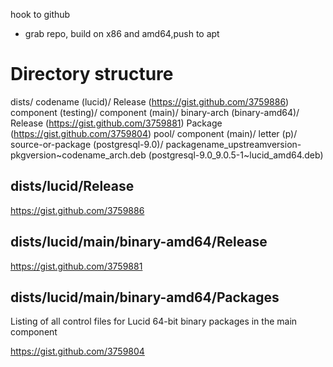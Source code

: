 hook to github
- grab repo, build on x86 and amd64,push to apt

# Directory structure

dists/
  codename (lucid)/
    Release (https://gist.github.com/3759886)
    component (testing)/
    component (main)/
      binary-arch (binary-amd64)/
        Release (https://gist.github.com/3759881)
        Package (https://gist.github.com/3759804)
pool/
  component (main)/
    letter (p)/
      source-or-package (postgresql-9.0)/
        packagename_upstreamversion-pkgversion~codename_arch.deb (postgresql-9.0_9.0.5-1~lucid_amd64.deb)



## dists/lucid/Release

https://gist.github.com/3759886

## dists/lucid/main/binary-amd64/Release

https://gist.github.com/3759881

## dists/lucid/main/binary-amd64/Packages

Listing of all control files for Lucid 64-bit binary packages in the main component

https://gist.github.com/3759804